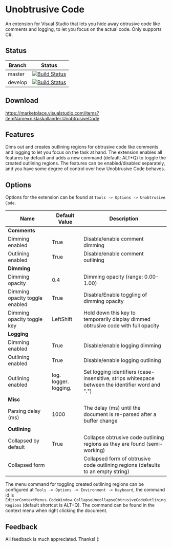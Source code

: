 # Unobtrusive Code
An extension for Visual Studio that lets you hide away obtrusive code like comments and logging, to let you focus on the actual code. Only supports C#.

## Status
Branch  | Status
------- | ------
master  | [![Build Status](https://dev.azure.com/nkallander/Unobtrusive%20Code/_apis/build/status/niklaskallander.vs-unobtrusive-code?branchName=master)](https://dev.azure.com/nkallander/Unobtrusive%20Code/_build/latest?definitionId=3&branchName=master)
develop | [![Build Status](https://dev.azure.com/nkallander/Unobtrusive%20Code/_apis/build/status/niklaskallander.vs-unobtrusive-code?branchName=develop)](https://dev.azure.com/nkallander/Unobtrusive%20Code/_build/latest?definitionId=3&branchName=develop)

## Download
https://marketplace.visualstudio.com/items?itemName=niklaskallander.UnobtrusiveCode

## Features
Dims out and creates outlining regions for obtrusive code like comments and logging to let you focus on the task at hand. The extension enables all features by default and adds a new command (default: ALT+Q) to toggle the created outlining regions. The features can be enabled/disabled separately, and you have some degree of control over how Unobtrusive Code behaves.

## Options
Options for the extension can be found at `Tools -> Options -> Unobtrusive Code`.

Name                           | Default Value         | Description
------------------------------ | --------------------- | -----------
**Comments**                   |                       |
Dimming enabled                | True                  | Disable/enable comment dimming
Outlining enabled              | True                  | Disable/enable comment outlining
**Dimming**                    |                       |
Dimming opacity                | 0.4                   | Dimming opacity (range: 0.00-1.00)
Dimming opacity toggle enabled | True                  | Disable/Enable toggling of dimming opacity
Dimming opacity toggle key     | LeftShift             | Hold down this key to temporarily display dimmed obtrusive code with full opacity
**Logging**                    |                       |
Dimming enabled                | True                  | Disable/enable logging dimming
Outlining enabled              | True                  | Disable/enable logging outlining
Outlining enabled              | log. logger. logging. | Set logging identifiers (case-insensitive, strips whitespace between the identifier word and ".")
**Misc**                       |                       |
Parsing delay (ms)             | 1000                  | The delay (ms) until the document is re-parsed after a buffer change
**Outlining**                  |                       |
Collapsed by default           | True                  | Collapse obtrusive code outlining regions as they are found (semi-working)
Collapsed form                 |                       | Collapsed form of obtrusive code outlining regions (defaults to an empty string)

The menu command for toggling created outlining regions can be configured at `Tools -> Options -> Environment -> Keyboard`, the command id is `EditorContextMenus.CodeWindow.CollapseUncollapseObtrusiveCodeOutliningRegions` (default shortcut is ALT+Q). The command can be found in the context menu when right clicking the document.

## Feedback
All feedback is much appreciated. Thanks! (:
